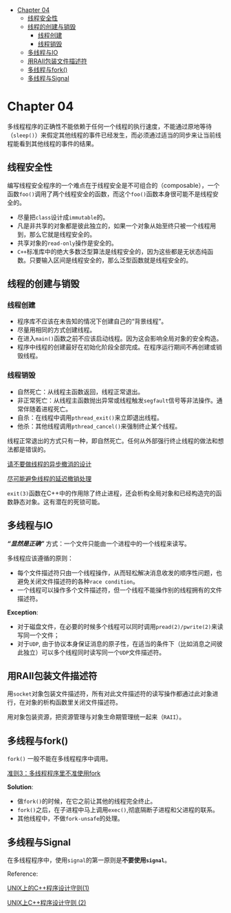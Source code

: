 - [Chapter 04](#chapter-04)
  - [线程安全性](#线程安全性)
  - [线程的创建与销毁](#线程的创建与销毁)
    - [线程创建](#线程创建)
    - [线程销毁](#线程销毁)
  - [多线程与IO](#多线程与io)
  - [用RAII包装文件描述符](#用raii包装文件描述符)
  - [多线程与fork()](#多线程与fork)
  - [多线程与Signal](#多线程与signal)

# Chapter 04

多线程程序的正确性不能依赖于任何一个线程的执行速度，不能通过原地等待（`sleep()`）来假定其他线程的事件已经发生，而必须通过适当的同步来让当前线程能看到其他线程的事件的结果。

## 线程安全性

编写线程安全程序的一个难点在于线程安全是不可组合的（composable），一个函数`foo()`调用了两个线程安全的函数，而这个`foo()`函数本身很可能不是线程安全的。

- 尽量把`class`设计成`immutable`的。
- 凡是非共享的对象都是彼此独立的，如果一个对象从始至终只被一个线程用到，那么它就是线程安全的。
- 共享对象的`read-only`操作是安全的。
- `C++`标准库中的绝大多数泛型算法是线程安全的，因为这些都是无状态纯函数。只要输入区间是线程安全的，那么泛型函数就是线程安全的。

## 线程的创建与销毁

### 线程创建

- 程序库不应该在未告知的情况下创建自己的“背景线程”。
- 尽量用相同的方式创建线程。
- 在进入`main()`函数之前不应该启动线程。因为这会影响全局对象的安全构造。
- 程序中线程的创建最好在初始化阶段全部完成。在程序运行期间不再创建或销毁线程。

### 线程销毁

- 自然死亡：从线程主函数返回，线程正常退出。
- 非正常死亡：从线程主函数抛出异常或线程触发`segfault`信号等非法操作。通常伴随着进程死亡。
- 自杀：在线程中调用`pthread_exit()`来立即退出线程。
- 他杀：其他线程调用`pthread_cancel()`来强制终止某个线程。

线程正常退出的方式只有一种，即自然死亡。任何从外部强行终止线程的做法和想法都是错误的。

[请不要做线程的异步撤消的设计](http://www.cppblog.com/lymons/archive/2008/12/19/69810.html)

[尽可能避免线程的延迟撤销处理](http://www.cppblog.com/lymons/archive/2008/12/25/70227.html)

`exit(3)`函数在C++中的作用除了终止进程，还会析构全局对象和已经构造完的函数静态对象。这有潜在的死锁可能。


## 多线程与IO

***“显然是正确”*** 方式：一个文件只能由一个进程中的一个线程来读写。

多线程应该遵循的原则：
- 每个文件描述符只由一个线程操作，从而轻松解决消息收发的顺序性问题，也避免关闭文件描述符的各种`race condition`。
- 一个线程可以操作多个文件描述符，但一个线程不能操作别的线程拥有的文件描述符。

**Exception**:

- 对于磁盘文件，在必要的时候多个线程可以同时调用`pread(2)/pwrite(2)`来读写同一个文件；
- 对于`UDP`, 由于协议本身保证消息的原子性，在适当的条件下（比如消息之间彼此独立）可以多个线程同时读写同一个`UDP`文件描述符。


## 用RAII包装文件描述符

用`socket`对象包装文件描述符，所有对此文件描述符的读写操作都通过此对象进行，在对象的析构函数里关闭文件描述符。

用对象包装资源，把资源管理与对象生命期管理统一起来（`RAII`）。

## 多线程与fork()

`fork()` 一般不能在多线程程序中调用。

[准则3：多线程程序里不准使用fork](http://www.cppblog.com/lymons/archive/2008/06/01/51836.html)

**Solution**:

- 做`fork()`的时候，在它之前让其他的线程完全终止。
- `fork()`之后，在子进程中马上调用`exec()`,彻底隔断子进程和父进程的联系。
- 其他线程中，不做`fork-unsafe`的处理。

## 多线程与Signal

在多线程程序中，使用`signal`的第一原则是**不要使用`signal`**。

Reference:

[UNIX上的C++程序设计守则(1)](http://www.cppblog.com/lymons/archive/2008/06/01/51838.html)

[UNIX上C++程序设计守则 (2)](http://www.cppblog.com/lymons/archive/2008/06/01/51837.html)

